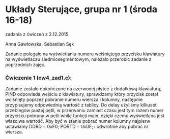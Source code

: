 # Układy Sterujące, grupa nr 1 (środa 16-18)
zadania z ćwiczeń z 2.12.2015

Anna Gawłowska, Sebastian Sęk

Zadanie polegało na wyświetlaniu numeru wciśniętego przycisku klawiatury na wyświetlaczu siedmiosegmentowym, 
należało przerobić zadanie z poprzednich zajęć.

### Ćwiczenie 1 (cw4_zad1.c):
Zadanie zostało dokończone na czerwonej płytce z dodatkową klawiaturą, PIND odpowiada wejściu z klawiatury, sprawdzamy który przycisk został wciśnięty poprzez pobranie numeru wiersza i kolumny, następnie przypisujemy odpowiednią wartość z tablicy.
Do delay użyliśmy kilkuset przebiegów pustej pętli, w przerwaniu zamiast czasu jest tym razem numer przycisku pobrany w petli while funkcji main, dzięki czemu wyświetlana jest właściwa wartość. Aby być w stanie pobrać numer kolumny najpierw
ustawiamy DDRD = 0xF0; PORTD = 0x0F; i odwrotnie aby pobrać nr wiersza.
